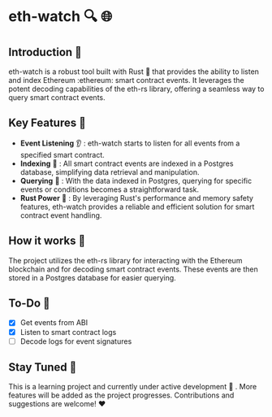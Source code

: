 # eth-watch :mag: :globe_with_meridians:

## Introduction :book:

eth-watch is a robust tool built with Rust :crab: that provides the ability to listen and index Ethereum :ethereum: smart contract events. It leverages the potent decoding capabilities of the eth-rs library, offering a seamless way to query smart contract events.

## Key Features :key:

- **Event Listening** :ear: : eth-watch starts to listen for all events from a specified smart contract.
- **Indexing** :file_folder: : All smart contract events are indexed in a Postgres database, simplifying data retrieval and manipulation.
- **Querying** :mag_right: : With the data indexed in Postgres, querying for specific events or conditions becomes a straightforward task.
- **Rust Power** :muscle: : By leveraging Rust's performance and memory safety features, eth-watch provides a reliable and efficient solution for smart contract event handling.

## How it works :wrench:

The project utilizes the eth-rs library for interacting with the Ethereum blockchain and for decoding smart contract events. These events are then stored in a Postgres database for easier querying.

## To-Do :pencil:

- [x] Get events from ABI
- [x] Listen to smart contract logs
- [ ] Decode logs for event signatures

## Stay Tuned :satellite:

This is a learning project and currently under active development :construction_worker: . More features will be added as the project progresses. Contributions and suggestions are welcome! :heart:
